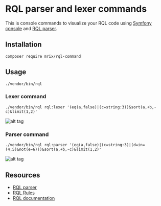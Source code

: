 RQL parser and lexer commands
=============================

This is console commands to visualize your RQL code
using [Symfony console](https://github.com/symfony/Console) and [RQL parser](https://github.com/mrix/rql-parser).


Installation
------------

```
composer require mrix/rql-command
```


Usage
-----

```
./vendor/bin/rql
```


### Lexer command ###

```
./vendor/bin/rql rql:lexer '(eq(a,false)|(c=string:3))&sort(a,+b,-c)&limit(1,2)'
```

![alt tag](https://raw.githubusercontent.com/mrix/rql-command/master/resources/example-lexer.png)


### Parser command ###

```
./vendor/bin/rql rql:parser '(eq(a,false)|(c=string:3)|(d=in=(4,5)&not(e=6)))&sort(a,+b,-c)&limit(1,2)'
```

![alt tag](https://raw.githubusercontent.com/mrix/rql-command/master/resources/example-parser.png)


Resources
---------
 * [RQL parser](https://github.com/mrix/rql-parser)
 * [RQL Rules](https://github.com/persvr/rql)
 * [RQL documentation](https://doc.apsstandard.org/2.1/spec/rql)